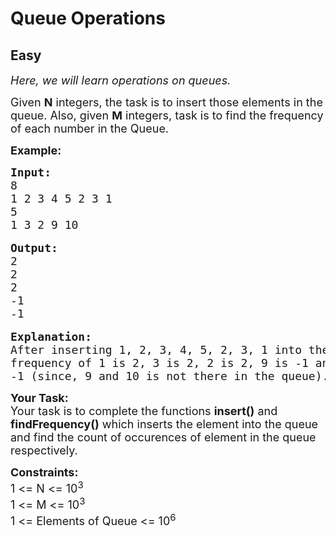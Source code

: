 # Queue Operations
##  Easy 
<div class="problem-statement">
                <p></p><p><em><span style="font-size:18px">Here, we will learn operations on queues.</span></em></p>

<p><span style="font-size:18px">Given <strong>N</strong> integers, the task is to insert those elements in the queue. Also, given <strong>M</strong> integers, task is to find the frequency of each number in the Queue.</span></p>

<p><strong><span style="font-size:18px">Example:</span></strong></p>

<pre><span style="font-size:18px"><strong>Input:</strong>
8
1 2 3 4 5 2 3 1
5
1 3 2 9 10</span>

<span style="font-size:18px"><strong>Output:</strong>
2
2
2
-1
-1</span>

<span style="font-size:18px"><strong>Explanation:
</strong>After inserting 1, 2, 3, 4, 5, 2, 3, 1 into the queue, 
frequency of 1 is 2, 3 is 2, 2 is 2, 9 is -1 and 10 is 
-1 (since, 9 and 10 is not there in the queue).</span></pre>

<p><span style="font-size:18px"><strong>Your Task:</strong><br>
Your task is to complete the functions <strong>insert()</strong> and <strong>findFrequency()</strong> which inserts the element into the queue and find the count of occurences of element in the queue respectively.</span></p>

<p><span style="font-size:18px"><strong>Constraints:</strong><br>
1 &lt;= N &lt;= 10<sup>3</sup><br>
1 &lt;= M &lt;= 10<sup>3</sup><br>
1 &lt;= Elements of Queue &lt;= 10<sup>6</sup></span></p>
 <p></p>
            </div>